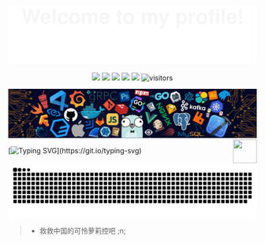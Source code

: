 ![](assets/Bottom_up.svg)

<!--   my-icons  -->
<p align="center">
    <a href="https://github.com/Gaobaiawa/Gaobaiawa"><img src="https://img.shields.io/badge/status-updating-brightgreen.svg"></a>
    <a href="https://github.com/python/cpython"><img src="https://img.shields.io/badge/Python-3.10-FF1493.svg"></a>
    <a href="https://github.com/Gaobaiawa/Gaobaiawa/graphs/contributors"><img src="https://img.shields.io/github/contributors/Gaobaiawa/Gaobaiawa?color=blue"></a>
    <a href="https://github.com/Gaobaiawa/Gaobaiawa/stargazers"><img src="https://img.shields.io/github/stars/Gaobaiawa/Gaobaiawa.svg?logo=github"></a>
    <a href="https://github.com/Gaobaiawa/Gaobaiawa/network/members"><img src="https://img.shields.io/github/forks/Gaobaiawa/Gaobaiawa.svg?color=blue&logo=github"></a>
    <img src="https://visitor-badge.laobi.icu/badge?page_id=Gaobaiawa.Gaobaiawa" alt="visitors"/>   
</p>

<!--   my-header-img -->
![](./src/header_.png)
<a href="https://www.python.org/"><img src="https://upload.wikimedia.org/wikipedia/commons/c/c3/Python-logo-notext.svg" align="right" height="48" width="48" ></a>


<!--   my-ticker -->    
[![Typing SVG](https://readme-typing-svg.herokuapp.com?color=%2336BCF7&center=true&vCenter=true&width=600&lines=嗨+这里+👋,+我+是+Gaobaiawa;我+喜欢+纳西妲❤;萝莉+小小的+好可爱;嘿，真没想到你看完了;🐔;)](https://git.io/typing-svg)

<!--   贡献变贪吃蛇，改自己贡献太难了我不想搞了 -->
<picture>
  <source
    media="(prefers-color-scheme: dark)"
    srcset="https://raw.githubusercontent.com/Gaobaiawa/Gaobaiawa/output/github-contribution-grid-snake-dark.svg"
  />
  <source
    media="(prefers-color-scheme: light)"
    srcset="https://raw.githubusercontent.com/platane/snk/output/github-contribution-grid-snake.svg"
  />
  <img
    alt="github contribution grid snake animation"
    src="https://raw.githubusercontent.com/platane/snk/output/github-contribution-grid-snake.svg"
  />
</picture>

> - 救救中国的可怜萝莉控吧 ;n;